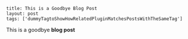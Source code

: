 ```
title: This is a Goodbye Blog Post
layout: post
tags: ['dummyTagtoShowHowRelatedPluginMatchesPostsWithTheSameTag']
```

This is a goodbye **blog post**